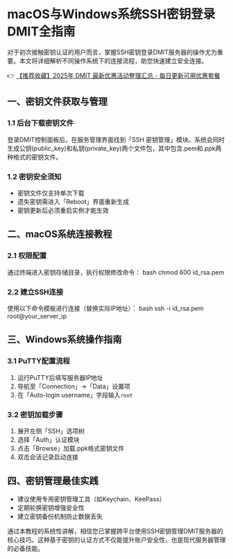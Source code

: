 # macOS与Windows系统SSH密钥登录DMIT全指南

对于初次接触密钥认证的用户而言，掌握SSH密钥登录DMIT服务器的操作尤为重要。本文将详细解析不同操作系统下的连接流程，助您快速建立安全连接。

👉 [【推荐收藏】2025年 DMIT 最新优惠活动整理汇总 - 每日更新可用优惠套餐](https://bit.ly/dmit_coupon)

## 一、密钥文件获取与管理
### 1.1 后台下载密钥文件
登录DMIT控制面板后，在服务管理界面找到「SSH 密钥管理」模块。系统会同时生成公钥(public_key)和私钥(private_key)两个文件包，其中包含.pem和.ppk两种格式的密钥文件。

### 1.2 密钥安全须知
* 密钥文件仅支持单次下载
* 遗失密钥需进入「Reboot」界面重新生成
* 密钥更新后必须重启实例才能生效

## 二、macOS系统连接教程
### 2.1 权限配置
通过终端进入密钥存储目录，执行权限修改命令：
bash
chmod 600 id_rsa.pem

### 2.2 建立SSH连接
使用以下命令模板进行连接（替换实际IP地址）：
bash
ssh -i id_rsa.pem root@your_server_ip

## 三、Windows系统操作指南
### 3.1 PuTTY配置流程
1. 运行PuTTY后填写服务器IP地址
2. 导航至「Connection」→「Data」设置项
3. 在「Auto-login username」字段输入`root`

### 3.2 密钥加载步骤
1. 展开左侧「SSH」选项树
2. 选择「Auth」认证模块
3. 点击「Browse」加载.ppk格式密钥文件
4. 双击会话记录启动连接

## 四、密钥管理最佳实践
* 建议使用专用密钥管理工具（如Keychain、KeePass）
* 定期轮换密钥增强安全性
* 建立密钥备份机制防止数据丢失

通过本教程的系统性讲解，相信您已掌握跨平台使用SSH密钥管理DMIT服务器的核心技巧。这种基于密钥的认证方式不仅能提升账户安全性，也是现代服务器管理的必备技能。